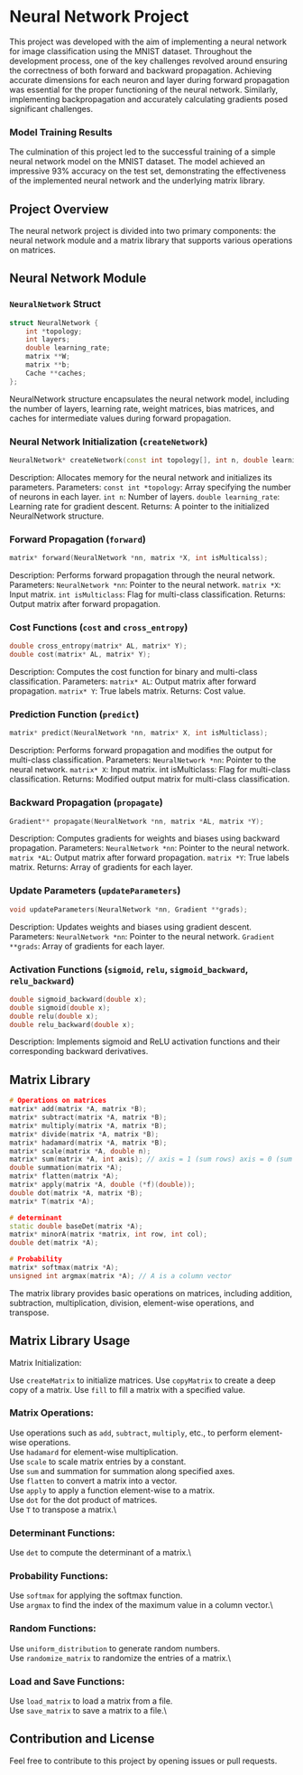 # Neural Network Project

This project was developed with the aim of implementing a neural network for image classification using the MNIST dataset. Throughout the development process, one of the key challenges revolved around ensuring the correctness of both forward and backward propagation. Achieving accurate dimensions for each neuron and layer during forward propagation was essential for the proper functioning of the neural network. Similarly, implementing backpropagation and accurately calculating gradients posed significant challenges.

### Model Training Results

The culmination of this project led to the successful training of a simple neural network model on the MNIST dataset. The model achieved an impressive 93% accuracy on the test set, demonstrating the effectiveness of the implemented neural network and the underlying matrix library.

## Project Overview

The neural network project is divided into two primary components: the neural network module and a matrix library that supports various operations on matrices.

## Neural Network Module

### `NeuralNetwork` Struct

```cpp
struct NeuralNetwork {
	int *topology;
	int layers;
	double learning_rate;
	matrix **W;
	matrix **b;
	Cache **caches;
};
```

NeuralNetwork structure encapsulates the neural network model, including the number of layers, learning rate, weight matrices, bias matrices, and caches for intermediate values during forward propagation.

### Neural Network Initialization (`createNetwork`)

```cpp
NeuralNetwork* createNetwork(const int topology[], int n, double learning_rate);
```

Description: Allocates memory for the neural network and initializes its parameters.
Parameters:
`const int *topology`: Array specifying the number of neurons in each layer.
`int n`: Number of layers.
`double learning_rate`: Learning rate for gradient descent.
Returns: A pointer to the initialized NeuralNetwork structure.

### Forward Propagation (`forward`)

```cpp
matrix* forward(NeuralNetwork *nn, matrix *X, int isMulticalss);
```

Description: Performs forward propagation through the neural network.
Parameters:
`NeuralNetwork *nn`: Pointer to the neural network.
`matrix *X`: Input matrix.
`int isMulticlass`: Flag for multi-class classification.
Returns: Output matrix after forward propagation.

### Cost Functions (`cost` and `cross_entropy`)

```cpp
double cross_entropy(matrix* AL, matrix* Y);
double cost(matrix* AL, matrix* Y);
```

Description: Computes the cost function for binary and multi-class classification.
Parameters:
`matrix* AL`: Output matrix after forward propagation.
`matrix* Y`: True labels matrix.
Returns: Cost value.

### Prediction Function (`predict`)

```cpp
matrix* predict(NeuralNetwork *nn, matrix* X, int isMulticlass);
```

Description: Performs forward propagation and modifies the output for multi-class classification.
Parameters:
`NeuralNetwork *nn`: Pointer to the neural network.
`matrix* X`: Input matrix.
int isMulticlass: Flag for multi-class classification.
Returns: Modified output matrix for multi-class classification.

### Backward Propagation (`propagate`)

```cpp
Gradient** propagate(NeuralNetwork *nn, matrix *AL, matrix *Y);
```

Description: Computes gradients for weights and biases using backward propagation.
Parameters:
`NeuralNetwork *nn`: Pointer to the neural network.
`matrix *AL`: Output matrix after forward propagation.
`matrix *Y`: True labels matrix.
Returns: Array of gradients for each layer.

### Update Parameters (`updateParameters`)

```cpp
void updateParameters(NeuralNetwork *nn, Gradient **grads);

```

Description: Updates weights and biases using gradient descent.
Parameters:
`NeuralNetwork *nn`: Pointer to the neural network.
`Gradient **grads`: Array of gradients for each layer.

### Activation Functions (`sigmoid`, `relu`, `sigmoid_backward`, `relu_backward`)

```cpp
double sigmoid_backward(double x);
double sigmoid(double x);
double relu(double x);
double relu_backward(double x);

```

Description: Implements sigmoid and ReLU activation functions and their corresponding backward derivatives.

## Matrix Library

```cpp
# Operations on matrices
matrix* add(matrix *A, matrix *B);
matrix* subtract(matrix *A, matrix *B);
matrix* multiply(matrix *A, matrix *B);
matrix* divide(matrix *A, matrix *B);
matrix* hadamard(matrix *A, matrix *B);
matrix* scale(matrix *A, double n);
matrix* sum(matrix *A, int axis); // axis = 1 (sum rows) axis = 0 (sum columns)
double summation(matrix *A);
matrix* flatten(matrix *A);
matrix* apply(matrix *A, double (*f)(double));
double dot(matrix *A, matrix *B);
matrix* T(matrix *A);

# determinant
static double baseDet(matrix *A);
matrix* minorA(matrix *matrix, int row, int col);
double det(matrix *A);

# Probability
matrix* softmax(matrix *A);
unsigned int argmax(matrix *A); // A is a column vector

```

The matrix library provides basic operations on matrices, including addition, subtraction, multiplication, division, element-wise operations, and transpose.

## Matrix Library Usage

Matrix Initialization:

Use `createMatrix` to initialize matrices.
Use `copyMatrix` to create a deep copy of a matrix.
Use `fill` to fill a matrix with a specified value.

### Matrix Operations:

Use operations such as `add`, `subtract`, `multiply`, etc., to perform element-wise operations.\
Use `hadamard` for element-wise multiplication.\
Use `scale` to scale matrix entries by a constant.\
Use `sum` and summation for summation along specified axes.\
Use `flatten` to convert a matrix into a vector.\
Use `apply` to apply a function element-wise to a matrix.\
Use `dot` for the dot product of matrices.\
Use `T` to transpose a matrix.\

### Determinant Functions:

Use `det` to compute the determinant of a matrix.\

### Probability Functions:

Use `softmax` for applying the softmax function.\
Use `argmax` to find the index of the maximum value in a column vector.\

### Random Functions:

Use `uniform_distribution` to generate random numbers.\
Use `randomize_matrix` to randomize the entries of a matrix.\

### Load and Save Functions:

Use `load_matrix` to load a matrix from a file.\
Use `save_matrix` to save a matrix to a file.\

## Contribution and License

Feel free to contribute to this project by opening issues or pull requests.
